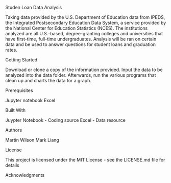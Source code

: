 Studen Loan Data Analysis 

Taking data provided by the U.S. Department of Education data from IPEDS, the Integrated Postsecondary Education Data System, a service provided by the National Center for Education Statistics (NCES). The institutions analyzed are all U.S.-based, degree-granting colleges and universities that have first-time, full-time undergraduates. Analysis will be ran on certain data and be used to answer questions for student loans and graduation rates.

Getting Started

Download or clone a copy of the information provided. Input the data to be analyzed into the data folder. Afterwards, run the various programs that clean up and charts the data for a graph.

Prerequisites

Jupyter notebook
Excel

Built With

Juypter Notebook - Coding source
Excel - Data resource

Authors

Martin Wilson
Mark Liang

License

This project is licensed under the MIT License - see the LICENSE.md file for details

Acknowledgments
